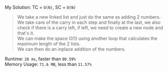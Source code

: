 My Solution: TC = `O(N)`, SC = `O(N)`

> We take a new linked list and just do the same as adding 2 numbers. <br>
> We take care of the carry in each step and finally at the last, we also check if there is a carry left, if left, we need to create a new node and that's it. <br>
> We can make the space O(1) using another loop that calculates the maximum length of the 2 lists. <br>
> We can then do an inplace addition of the numbers. <br>

Runtime: `28 ms`, faster than `90.59%` <br>
Memory Usage: `71.6 MB`, less than `11.57%`